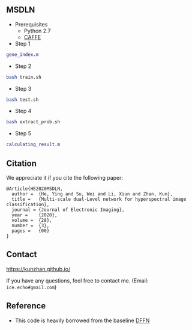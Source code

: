 ## MSDLN
- Prerequisites
  - Python 2.7
  - [CAFFE](https://github.com/BVLC/caffe)
- Step 1
```m
gene_index.m
```
- Step 2
```sh
bash train.sh
```
- Step 3
```sh
bash test.sh
```
- Step 4
```sh
bash extract_prob.sh
```
- Step 5
```m
calculating_result.m
```
## Citation
We appreciate it if you cite the following paper:
```
@Article{HE2020MSDLN,
  author =  {He, Ying and Su, Wei and Li, Xiun and Zhan, Kun},
  title =   {Multi-scale dual-Level network for hyperspectral image classification},
  journal = {Journal of Electronic Imaging},
  year =    {2020},
  volume =  {28},
  number =  {3},
  pages =   {00}
}
```

## Contact
https://kunzhan.github.io/

If you have any questions, feel free to contact me. (Email: `ice.echo#gmail.com`)

## Reference
- This code is heavily borrowed from the baseline [DFFN](https://github.com/weiweisong415/Demo_DFFN)